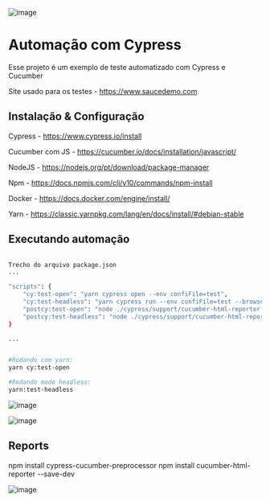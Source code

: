 ![image](https://github.com/user-attachments/assets/d8428f91-dcdc-4e03-9928-b52a1c4cafb2)


# Automação com Cypress 

Esse projeto é um exemplo de teste automatizado com Cypress e Cucumber 

Site usado para os testes - https://www.saucedemo.com

## Instalação & Configuração


Cypress - https://www.cypress.io/install

Cucumber com JS - https://cucumber.io/docs/installation/javascript/ 

NodeJS - https://nodejs.org/pt/download/package-manager

Npm - https://docs.npmjs.com/cli/v10/commands/npm-install

Docker - https://docs.docker.com/engine/install/

Yarn - https://classic.yarnpkg.com/lang/en/docs/install/#debian-stable


## Executando automação 
```bash

Trecho do arquivo package.json  
...

"scripts": {
    "cy:test-open": "yarn cypress open --env confiFile=test",
    "cy:test-headless": "yarn cypress run --env confiFile=test --browser chrome",
    "postcy:test-open": "node ./cypress/support/cucumber-html-reporter.js",
    "postcy:test-headless": "node ./cypress/support/cucumber-html-reporter.js"
}

...


#Rodando com yarn:
yarn cy:test-open

#Rodando modo headless:
yarn:test-headless 
```
![image](https://github.com/user-attachments/assets/ded6b6b9-1fa0-4a3a-a70e-88346fe2073f)

![image](https://github.com/user-attachments/assets/deae7662-f1fd-4572-b0f2-26ef9514dd65)


## Reports

npm install cypress-cucumber-preprocessor
npm install cucumber-html-reporter --save-dev


![image](https://github.com/user-attachments/assets/3ea7d6aa-7d0c-40c1-8fc6-53c5372c7c7c)

